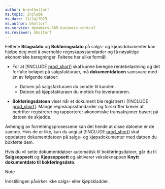 ```yaml
---
author: brentholtorf
ms.topic: include
ms.date: 11/14/2023
ms.author: bholtorf
ms.service: dynamics-365-business-central
ms.reviewer: bholtorf
---
```


Feltene **Bilagsdato** og **Bokføringsdato** på salgs- og kjøpsdokumenter kan hjelpe deg med å overholde regnskapsstandarder og få nøyaktige økonomiske beregninger. Feltene har ulike formål:

- For at [!INCLUDE [prod_short](prod_short.md)] skal kunne beregne rentebelastning og det forfalte beløpet på salgsfakturaer, må **dokumentdatoen** samsvare med én av følgende datoer:

   - Datoen på salgsfakturaen du sendte til kunden. 
   - Datoen på kjøpsfakturaen du mottok fra leverandøren.
- **Bokføringsdatoen** viser når et dokument ble registrert i [!INCLUDE [prod_short](prod_short.md)]. Mange regnskapsstandarder og forskrifter krever at bedrifter registrerer og rapporterer økonomiske transaksjoner basert på datoen de skjedde.

Avhengig av forretningsprosessene kan det hende at disse datoene er de samme. Hvis de er like, kan du angi at [!INCLUDE [prod_short](prod_short.md)] skal oppdatere dokumentdatoen på salgs- og kjøpsdokumenter med datoen du bokførte dem.  
  
Hvis du vil sette dokumentdatoer automatisk til bokføringsdatoer, går du til **Salgsoppsett** og **Kjøpsoppsett** og aktiverer veksleknappen **Knytt dokumentdato til bokføringsdato**.

> [!NOTE]
> Innstillingen påvirker ikke salgs- eller kjøpskladder.